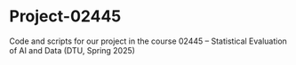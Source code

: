 # Project-02445
Code and scripts for our project in the course 02445 – Statistical Evaluation of AI and Data (DTU, Spring 2025)
